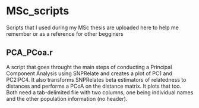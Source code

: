 # MSc_scripts
Scripts that I used during my MSc thesis are uploaded here to help me remember or as a reference for other begginers
## PCA_PCoa.r
A script that goes throught the main steps of conducting a Principal Component Analysis using SNPRelate and creates a plot of PC1 and PC2:PC4. It also transforms SNPRelates beta estimators of relatedness to distances and performs a PCoA on the distance matrix. It plots that too. Both need a tab-delimited file with two columns, one being individual names and the other population information (no header).
